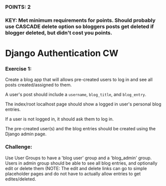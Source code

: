 ### POINTS: 2
### KEY: Met minimum requirements for points. Should probably use CASCADE delete option so bloggers posts get deleted if blogger deleted, but didn't cost you points.

# Django Authentication CW

### Exercise 1:

Create a blog app that will allows pre-created users to log in and see all posts created/assigned to them. 

A user's post should include a ```username```, ```blog_title```, and ```blog_entry```. 

The index/root localhost page should show a logged in user's personal blog entries. 

If a user is not logged in, it should ask them to log in.

The pre-created user(s) and the blog entries should be created using the Django admin page.

### Challenge:
Use User Groups to have a 'blog user' group and a 'blog_admin' group. Users in admin group should be able to see all blog entries, and optionally edit or delete them (NOTE: The edit and delete links can go to simple placeholder pages and do not have to actually allow entries to get edites/deleted.
